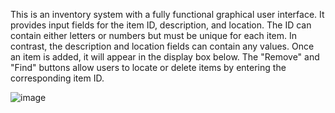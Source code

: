 This is an inventory system with a fully functional graphical user interface. 
It provides input fields for the item ID, description, and location. 
The ID can contain either letters or numbers but must be unique for each item.
In contrast, the description and location fields can contain any values. Once an item is added, it will appear in the display box below. 
The "Remove" and "Find" buttons allow users to locate or delete items by entering the corresponding item ID.

![image](https://github.com/user-attachments/assets/2fcc5661-8773-4207-9137-d67633a11cab)
